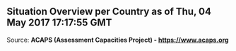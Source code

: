 ## Situation Overview per Country as of Thu, 04 May 2017 17:17:55 GMT

Source: **ACAPS (Assessment Capacities Project) - https://www.acaps.org**